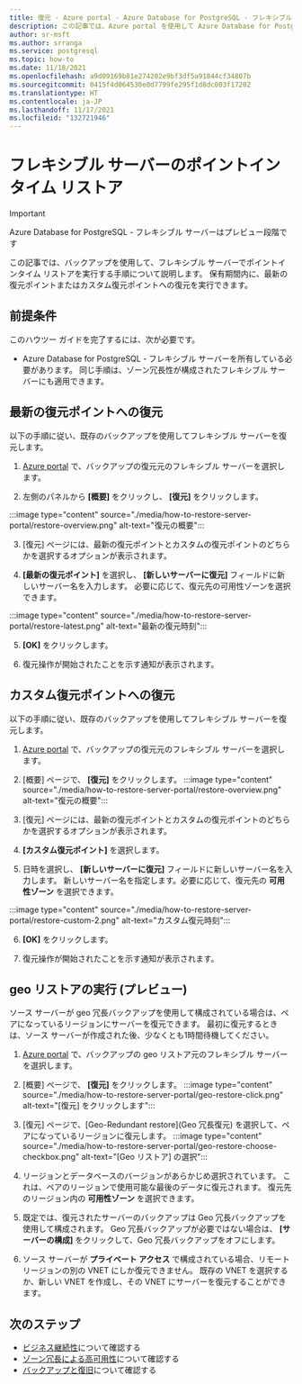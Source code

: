 ```yaml
---
title: 復元 - Azure portal - Azure Database for PostgreSQL - フレキシブル サーバー
description: この記事では、Azure portal を使用して Azure Database for PostgreSQL で復元操作を実行する方法について説明します。
author: sr-msft
ms.author: srranga
ms.service: postgresql
ms.topic: how-to
ms.date: 11/18/2021
ms.openlocfilehash: a9d09169b81e274202e9bf3df5a91844cf34807b
ms.sourcegitcommit: 0415f4d064530e0d7799fe295f1d8dc003f17202
ms.translationtype: HT
ms.contentlocale: ja-JP
ms.lasthandoff: 11/17/2021
ms.locfileid: "132721946"
---
```

# <a name="point-in-time-restore-of-a-flexible-server"></a>フレキシブル サーバーのポイントインタイム リストア

> [!IMPORTANT]
> Azure Database for PostgreSQL - フレキシブル サーバーはプレビュー段階です

この記事では、バックアップを使用して、フレキシブル サーバーでポイントインタイム リストアを実行する手順について説明します。 保有期間内に、最新の復元ポイントまたはカスタム復元ポイントへの復元を実行できます。

## <a name="pre-requisites"></a>前提条件

このハウツー ガイドを完了するには、次が必要です。

-   Azure Database for PostgreSQL - フレキシブル サーバーを所有している必要があります。 同じ手順は、ゾーン冗長性が構成されたフレキシブル サーバーにも適用できます。

## <a name="restoring-to-the-latest-restore-point"></a>最新の復元ポイントへの復元

以下の手順に従い、既存のバックアップを使用してフレキシブル サーバーを復元します。

1.  [Azure portal](https://portal.azure.com/) で、バックアップの復元元のフレキシブル サーバーを選択します。

2.  左側のパネルから **[概要]** をクリックし、 **[復元]** をクリックします。
   
   :::image type="content" source="./media/how-to-restore-server-portal/restore-overview.png" alt-text="復元の概要":::

3.  [復元] ページには、最新の復元ポイントとカスタムの復元ポイントのどちらかを選択するオプションが表示されます。

4.  **[最新の復元ポイント]** を選択し、 **[新しいサーバーに復元]** フィールドに新しいサーバー名を入力します。 必要に応じて、復元先の可用性ゾーンを選択できます。
   
   :::image type="content" source="./media/how-to-restore-server-portal/restore-latest.png" alt-text="最新の復元時刻":::

5.  **[OK]** をクリックします。

6.  復元操作が開始されたことを示す通知が表示されます。

## <a name="restoring-to-a-custom-restore-point"></a>カスタム復元ポイントへの復元

以下の手順に従い、既存のバックアップを使用してフレキシブル サーバーを復元します。

1.  [Azure portal](https://portal.azure.com/) で、バックアップの復元元のフレキシブル サーバーを選択します。

2.  [概要] ページで、 **[復元]** をクリックします。
 :::image type="content" source="./media/how-to-restore-server-portal/restore-overview.png" alt-text="復元の概要":::
    
3.  [復元] ページには、最新の復元ポイントとカスタムの復元ポイントのどちらかを選択するオプションが表示されます。

4.  **[カスタム復元ポイント]** を選択します。

5.  日時を選択し、 **[新しいサーバーに復元]** フィールドに新しいサーバー名を入力します。 新しいサーバー名を指定します。必要に応じて、復元先の **可用性ゾーン** を選択できます。
   
:::image type="content" source="./media/how-to-restore-server-portal/restore-custom-2.png" alt-text="カスタム復元時刻":::
 
6.  **[OK]** をクリックします。

7.  復元操作が開始されたことを示す通知が表示されます。

## <a name="performing-geo-restore-preview"></a>geo リストアの実行 (プレビュー)

ソース サーバーが geo 冗長バックアップを使用して構成されている場合は、ペアになっているリージョンにサーバーを復元できます。 最初に復元するときは、ソース サーバーが作成された後、少なくとも1時間待機してください。

1.  [Azure portal](https://portal.azure.com/) で、バックアップの geo リストア元のフレキシブル サーバーを選択します。

2.  [概要] ページで、 **[復元]** をクリックします。
 :::image type="content" source="./media/how-to-restore-server-portal/geo-restore-click.png" alt-text="[復元] をクリックします":::

3. [復元] ページで、[Geo-Redundant restore]\(Geo 冗長復元\) を選択して、ペアになっているリージョンに復元します。 
 :::image type="content" source="./media/how-to-restore-server-portal/geo-restore-choose-checkbox.png" alt-text="[Geo リストア] の選択":::
 
4. リージョンとデータベースのバージョンがあらかじめ選択されています。 これは、ペアのリージョンで使用可能な最後のデータに復元されます。 復元先のリージョン内の **可用性ゾーン** を選択できます。

5. 既定では、復元されたサーバーのバックアップは Geo 冗長バックアップを使用して構成されます。 Geo 冗長バックアップが必要ではない場合は、 **[サーバーの構成]** をクリックして、Geo 冗長バックアップをオフにします。

6. ソース サーバーが **プライベート アクセス** で構成されている場合、リモート リージョンの別の VNET にしか復元できません。 既存の VNET を選択するか、新しい VNET を作成し、その VNET にサーバーを復元することができます。  

## <a name="next-steps"></a>次のステップ

-   [ビジネス継続性](./concepts-business-continuity.md)について確認する
-   [ゾーン冗長による高可用性](./concepts-high-availability.md)について確認する
-   [バックアップと復旧](./concepts-backup-restore.md)について確認する
